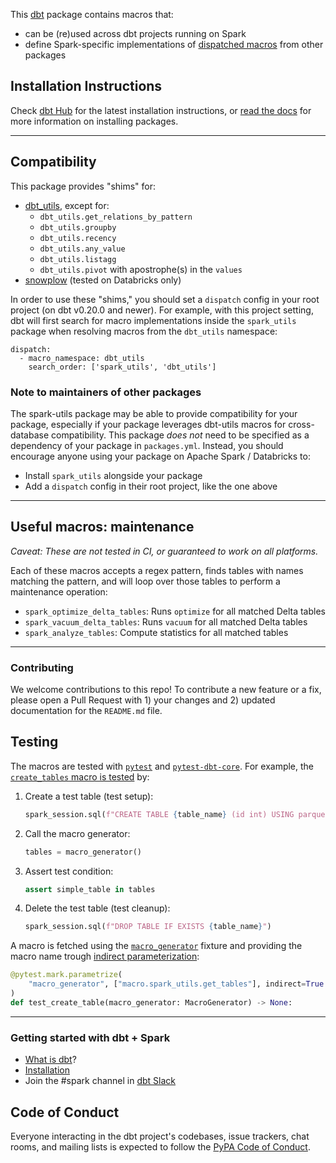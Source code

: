 This [dbt](https://github.com/dbt-labs/dbt) package contains macros 
that:
- can be (re)used across dbt projects running on Spark
- define Spark-specific implementations of [dispatched macros](https://docs.getdbt.com/reference/dbt-jinja-functions/dispatch) from other packages

## Installation Instructions

Check [dbt Hub](https://hub.getdbt.com) for the latest installation 
instructions, or [read the docs](https://docs.getdbt.com/docs/package-management) 
for more information on installing packages.

----

## Compatibility

This package provides "shims" for:
- [dbt_utils](https://github.com/dbt-labs/dbt-utils), except for:
    - `dbt_utils.get_relations_by_pattern`
    - `dbt_utils.groupby`
    - `dbt_utils.recency`
    - `dbt_utils.any_value`
    - `dbt_utils.listagg`
    - `dbt_utils.pivot` with apostrophe(s) in the `values` 
- [snowplow](https://github.com/dbt-labs/snowplow) (tested on Databricks only)

In order to use these "shims," you should set a `dispatch` config in your root project (on dbt v0.20.0 and newer). For example, with this project setting, dbt will first search for macro implementations inside the `spark_utils` package when resolving macros from the `dbt_utils` namespace:
```
dispatch:
  - macro_namespace: dbt_utils
    search_order: ['spark_utils', 'dbt_utils']
```

### Note to maintainers of other packages

The spark-utils package may be able to provide compatibility for your package, especially if your package leverages dbt-utils macros for cross-database compatibility. This package _does not_ need to be specified as a dependency of your package in `packages.yml`. Instead, you should encourage anyone using your package on Apache Spark / Databricks to:
- Install `spark_utils` alongside your package
- Add a `dispatch` config in their root project, like the one above

----

## Useful macros: maintenance

_Caveat: These are not tested in CI, or guaranteed to work on all platforms._

Each of these macros accepts a regex pattern, finds tables with names matching the pattern, and will loop over those tables to perform a maintenance operation:

- `spark_optimize_delta_tables`: Runs `optimize` for all matched Delta tables
- `spark_vacuum_delta_tables`: Runs `vacuum` for all matched Delta tables
- `spark_analyze_tables`: Compute statistics for all matched tables

----

### Contributing

We welcome contributions to this repo! To contribute a new feature or a fix, 
please open a Pull Request with 1) your changes and 2) updated documentation for 
the `README.md` file.

## Testing

The macros are tested with [`pytest`](https://docs.pytest.org) and
[`pytest-dbt-core`](https://pypi.org/project/pytest-dbt-core/). For example,
the [`create_tables` macro is tested](./tests/test_macros.py) by:

1. Create a test table (test setup):
   ``` python
   spark_session.sql(f"CREATE TABLE {table_name} (id int) USING parquet")
   ```
2. Call the macro generator:
   ``` python
   tables = macro_generator()
   ```
3. Assert test condition:
   ``` python
   assert simple_table in tables
   ```
4. Delete the test table (test cleanup):
   ``` python
   spark_session.sql(f"DROP TABLE IF EXISTS {table_name}")
   ```

A macro is fetched using the 
[`macro_generator`](https://pytest-dbt-core.readthedocs.io/en/latest/dbt_spark.html#usage) 
fixture and providing the macro name trough 
[indirect parameterization](https://docs.pytest.org/en/7.1.x/example/parametrize.html?highlight=indirect#indirect-parametrization):

``` python
@pytest.mark.parametrize(
    "macro_generator", ["macro.spark_utils.get_tables"], indirect=True
)
def test_create_table(macro_generator: MacroGenerator) -> None:
```

----

### Getting started with dbt + Spark

- [What is dbt](https://docs.getdbt.com/docs/introduction)?
- [Installation](https://github.com/dbt-labs/dbt-spark)
- Join the #spark channel in [dbt Slack](http://slack.getdbt.com/)


## Code of Conduct

Everyone interacting in the dbt project's codebases, issue trackers, chat rooms, 
and mailing lists is expected to follow the 
[PyPA Code of Conduct](https://www.pypa.io/en/latest/code-of-conduct/).
